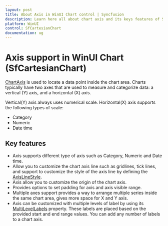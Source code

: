 ```yaml
---
layout: post
title: About Axis in WinUI Chart control | Syncfusion
description: Learn here all about chart axis and its keys features of Syncfusion WinUI Chart (SfCartesianChart) control.
platform: WinUI
control: SfCartesianChart
documentation: ug
---
```


# Axis support in WinUI Chart (SfCartesianChart)

[ChartAxis]() is used to locate a data point inside the chart area. Charts typically have two axes that are used to measure and categorize data: a vertical (Y) axis, and a horizontal (X) axis.

Vertical(Y) axis always uses numerical scale. Horizontal(X) axis supports the following types of scale:

* Category
* Numeric
* Date time

## Key features

* Axis supports different type of axis such as Category, Numeric and Date time.
* Allow you to customize the chart axis line such as gridlines, tick lines, and support to customize the style of the axis line by defining the [AxisLineStyle](). 
* Axis allow you to customize the origin of the chart axis. 
* Provides options to set padding for axis and axis visible range.
* Multiple axes support provides a way to arrange multiple series inside the same chart area, gives more space for X and Y axis.
* Axis can be customized with multiple levels of label by using its [MultiLevelLabels]() property. These labels are placed based on the provided start and end range values. You can add any number of labels to a chart axis.